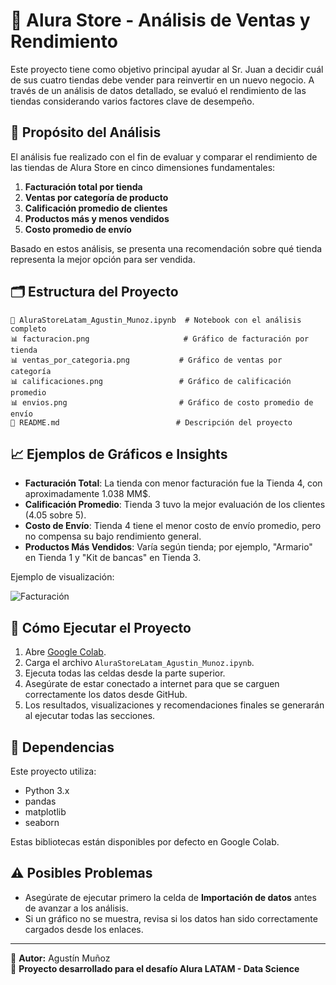 
# 🛒 Alura Store - Análisis de Ventas y Rendimiento

Este proyecto tiene como objetivo principal ayudar al Sr. Juan a decidir cuál de sus cuatro tiendas debe vender para reinvertir en un nuevo negocio. A través de un análisis de datos detallado, se evaluó el rendimiento de las tiendas considerando varios factores clave de desempeño.

## 🎯 Propósito del Análisis

El análisis fue realizado con el fin de evaluar y comparar el rendimiento de las tiendas de Alura Store en cinco dimensiones fundamentales:

1. **Facturación total por tienda**
2. **Ventas por categoría de producto**
3. **Calificación promedio de clientes**
4. **Productos más y menos vendidos**
5. **Costo promedio de envío**

Basado en estos análisis, se presenta una recomendación sobre qué tienda representa la mejor opción para ser vendida.

## 🗂️ Estructura del Proyecto

```
📁 AluraStoreLatam_Agustin_Munoz.ipynb  # Notebook con el análisis completo
📊 facturacion.png                     # Gráfico de facturación por tienda
📊 ventas_por_categoria.png           # Gráfico de ventas por categoría
📊 calificaciones.png                 # Gráfico de calificación promedio
📊 envios.png                         # Gráfico de costo promedio de envío
📄 README.md                          # Descripción del proyecto
```

## 📈 Ejemplos de Gráficos e Insights

- **Facturación Total**: La tienda con menor facturación fue la Tienda 4, con aproximadamente 1.038 MM$.
- **Calificación Promedio**: Tienda 3 tuvo la mejor evaluación de los clientes (4.05 sobre 5).
- **Costo de Envío**: Tienda 4 tiene el menor costo de envío promedio, pero no compensa su bajo rendimiento general.
- **Productos Más Vendidos**: Varía según tienda; por ejemplo, "Armario" en Tienda 1 y "Kit de bancas" en Tienda 3.

Ejemplo de visualización:

![Facturación](facturacion.png)

## 🚀 Cómo Ejecutar el Proyecto

1. Abre [Google Colab](https://colab.research.google.com/).
2. Carga el archivo `AluraStoreLatam_Agustin_Munoz.ipynb`.
3. Ejecuta todas las celdas desde la parte superior.
4. Asegúrate de estar conectado a internet para que se carguen correctamente los datos desde GitHub.
5. Los resultados, visualizaciones y recomendaciones finales se generarán al ejecutar todas las secciones.

## 🧩 Dependencias

Este proyecto utiliza:

- Python 3.x
- pandas
- matplotlib
- seaborn

Estas bibliotecas están disponibles por defecto en Google Colab.

## ⚠️ Posibles Problemas

- Asegúrate de ejecutar primero la celda de **Importación de datos** antes de avanzar a los análisis.
- Si un gráfico no se muestra, revisa si los datos han sido correctamente cargados desde los enlaces.

---

📌 **Autor:** Agustín Muñoz  
📅 **Proyecto desarrollado para el desafío Alura LATAM - Data Science**
